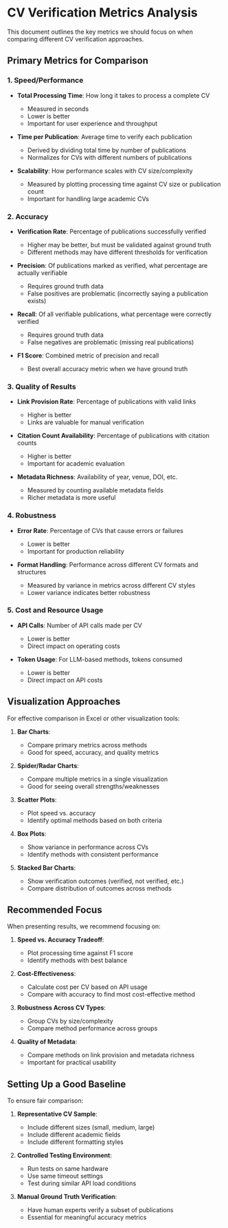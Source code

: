 # CV Verification Metrics Analysis

This document outlines the key metrics we should focus on when comparing different CV verification approaches.

## Primary Metrics for Comparison

### 1. Speed/Performance

- **Total Processing Time**: How long it takes to process a complete CV

  - Measured in seconds
  - Lower is better
  - Important for user experience and throughput

- **Time per Publication**: Average time to verify each publication

  - Derived by dividing total time by number of publications
  - Normalizes for CVs with different numbers of publications

- **Scalability**: How performance scales with CV size/complexity
  - Measured by plotting processing time against CV size or publication count
  - Important for handling large academic CVs

### 2. Accuracy

- **Verification Rate**: Percentage of publications successfully verified

  - Higher may be better, but must be validated against ground truth
  - Different methods may have different thresholds for verification

- **Precision**: Of publications marked as verified, what percentage are actually verifiable

  - Requires ground truth data
  - False positives are problematic (incorrectly saying a publication exists)

- **Recall**: Of all verifiable publications, what percentage were correctly verified

  - Requires ground truth data
  - False negatives are problematic (missing real publications)

- **F1 Score**: Combined metric of precision and recall
  - Best overall accuracy metric when we have ground truth

### 3. Quality of Results

- **Link Provision Rate**: Percentage of publications with valid links

  - Higher is better
  - Links are valuable for manual verification

- **Citation Count Availability**: Percentage of publications with citation counts

  - Higher is better
  - Important for academic evaluation

- **Metadata Richness**: Availability of year, venue, DOI, etc.
  - Measured by counting available metadata fields
  - Richer metadata is more useful

### 4. Robustness

- **Error Rate**: Percentage of CVs that cause errors or failures

  - Lower is better
  - Important for production reliability

- **Format Handling**: Performance across different CV formats and structures
  - Measured by variance in metrics across different CV styles
  - Lower variance indicates better robustness

### 5. Cost and Resource Usage

- **API Calls**: Number of API calls made per CV

  - Lower is better
  - Direct impact on operating costs

- **Token Usage**: For LLM-based methods, tokens consumed
  - Lower is better
  - Direct impact on API costs

## Visualization Approaches

For effective comparison in Excel or other visualization tools:

1. **Bar Charts**:

   - Compare primary metrics across methods
   - Good for speed, accuracy, and quality metrics

2. **Spider/Radar Charts**:

   - Compare multiple metrics in a single visualization
   - Good for seeing overall strengths/weaknesses

3. **Scatter Plots**:

   - Plot speed vs. accuracy
   - Identify optimal methods based on both criteria

4. **Box Plots**:

   - Show variance in performance across CVs
   - Identify methods with consistent performance

5. **Stacked Bar Charts**:
   - Show verification outcomes (verified, not verified, etc.)
   - Compare distribution of outcomes across methods

## Recommended Focus

When presenting results, we recommend focusing on:

1. **Speed vs. Accuracy Tradeoff**:

   - Plot processing time against F1 score
   - Identify methods with best balance

2. **Cost-Effectiveness**:

   - Calculate cost per CV based on API usage
   - Compare with accuracy to find most cost-effective method

3. **Robustness Across CV Types**:

   - Group CVs by size/complexity
   - Compare method performance across groups

4. **Quality of Metadata**:
   - Compare methods on link provision and metadata richness
   - Important for practical usability

## Setting Up a Good Baseline

To ensure fair comparison:

1. **Representative CV Sample**:

   - Include different sizes (small, medium, large)
   - Include different academic fields
   - Include different formatting styles

2. **Controlled Testing Environment**:

   - Run tests on same hardware
   - Use same timeout settings
   - Test during similar API load conditions

3. **Manual Ground Truth Verification**:
   - Have human experts verify a subset of publications
   - Essential for meaningful accuracy metrics
